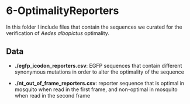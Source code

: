 # 6-OptimalityReporters

In this folder I include files that contain the sequences we curated for the
verification of *Aedes albopictus* optimality.

## Data

+ **./egfp_icodon_reporters.csv**: EGFP sequences that contain different synonymous mutations
in order to alter the optimality of the sequence

+ **./nt_out_of_frame_reporters.csv**: reporter sequence that is optimal in mosquito when
read in the first frame, and non-optimal in mosquito when read in the second frame 
